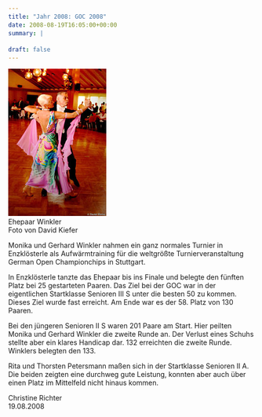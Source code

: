 ```yaml
---
title: "Jahr 2008: GOC 2008"
date: 2008-08-19T16:05:00+00:00
summary: |
    
draft: false
---
```


![Foto von David Kiefer](080819_enzkl1_k.jpg)  
Ehepaar Winkler  
Foto von David Kiefer

Monika und Gerhard Winkler nahmen ein ganz normales Turnier in Enzklösterle als Aufwärmtraining für die weltgrößte Turnierveranstaltung German Open Championchips in Stuttgart.

In Enzklösterle tanzte das Ehepaar bis ins Finale und belegte den fünften Platz bei 25 gestarteten Paaren. Das Ziel bei der GOC war in der eigentlichen Startklasse Senioren III S unter die besten 50 zu kommen. Dieses Ziel wurde fast erreicht. Am Ende war es der 58. Platz von 130 Paaren.

Bei den jüngeren Senioren II S waren 201 Paare am Start. Hier peilten Monika und Gerhard Winkler die zweite Runde an. Der Verlust eines Schuhs stellte aber ein klares Handicap dar. 132 erreichten die zweite Runde. Winklers belegten den 133.

Rita und Thorsten Petersmann maßen sich in der Startklasse Senioren II A. Die beiden zeigten eine durchweg gute Leistung, konnten aber auch über einen Platz im Mittelfeld nicht hinaus kommen.

Christine Richter  
 19.08.2008


